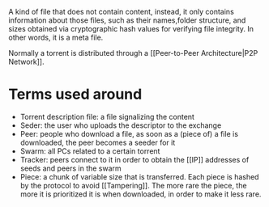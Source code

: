 A kind of file that does not contain content, instead, it only contains information about those files, such as their names,folder structure, and sizes obtained via cryptographic hash values for verifying file integrity. In other words, it is a meta file.

Normally a torrent is distributed through a [[Peer-to-Peer Architecture|P2P Network]].

# Terms used around

- Torrent description file: a file signalizing the content
- Seder: the user who uploads the descriptor to the exchange
- Peer: people who download a file, as soon as a (piece of) a file is downloaded, the peer becomes a seeder for it
- Swarm: all PCs related to a certain torrent
- Tracker: peers connect to it in order to obtain the [[IP]] addresses of seeds and peers in the swarm
- Piece: a chunk of variable size that is transferred. Each piece is hashed by the protocol to avoid [[Tampering]]. The more rare the piece, the more it is prioritized it is when downloaded, in order to make it less rare.
